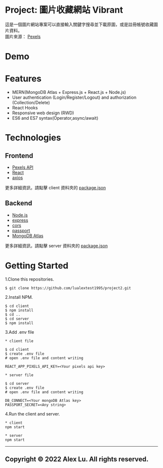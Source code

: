 # Project: 圖片收藏網站 Vibrant

這是一個圖片網站專案可以直接輸入關鍵字搜尋並下載原圖，或是註冊帳號收藏圖片資料。
<br />
圖片來源： [Pexels](https://www.pexels.com/)

# Demo

# Features

- MERN(MongoDB Atlas + Express.js + React.js + Node.js)
- User authentication (Login/Register/Logout) and authorization (Collection/Delete)
- React Hooks
- Responsive web design (RWD)
- ES6 and ES7 syntax(Operator,async/await)

# Technologies

## Frontend

- [Pexels API](https://www.pexels.com/api/)
- [React](https://zh-hant.reactjs.org/)
- [axios](https://github.com/axios/axios)

更多詳細資訊，請點擊 client 資料夾的 [package.json](https://github.com/lualextest1995/project2/blob/main/client/package.json)

## Backend

- [Node.js](https://nodejs.org/zh-tw/)
- [express](https://expressjs.com/zh-tw/)
- [cors](https://www.npmjs.com/package/cors)
- [passport](https://www.passportjs.org)
- [MongoDB Atlas](https://www.mongodb.com/atlas/database)

更多詳細資訊，請點擊 server 資料夾的 [package.json](https://github.com/lualextest1995/project2/blob/main/server/package.json)

# Getting Started

1.Clone this repositories.

```
$ git clone https://github.com/lualextest1995/project2.git
```

2.Install NPM.

```
$ cd client
$ npm install
$ cd ..
$ cd server
$ npm install
```

3.Add .env file

```
* client file

$ cd client
$ create .env file
# open .env file and content writing

REACT_APP_PIXELS_API_KEY=<Your pixels api key>

* server file

$ cd server
$ create .env file
# open .env file and content writing

DB_CONNECT=<Your mongoDB Atlas key>
PASSPORT_SECRET=<Any string>
```

4.Run the client and server.

```
* client
npm start

* server
npm start
```

---

## Copyright © 2022 Alex Lu. All rights reserved.
